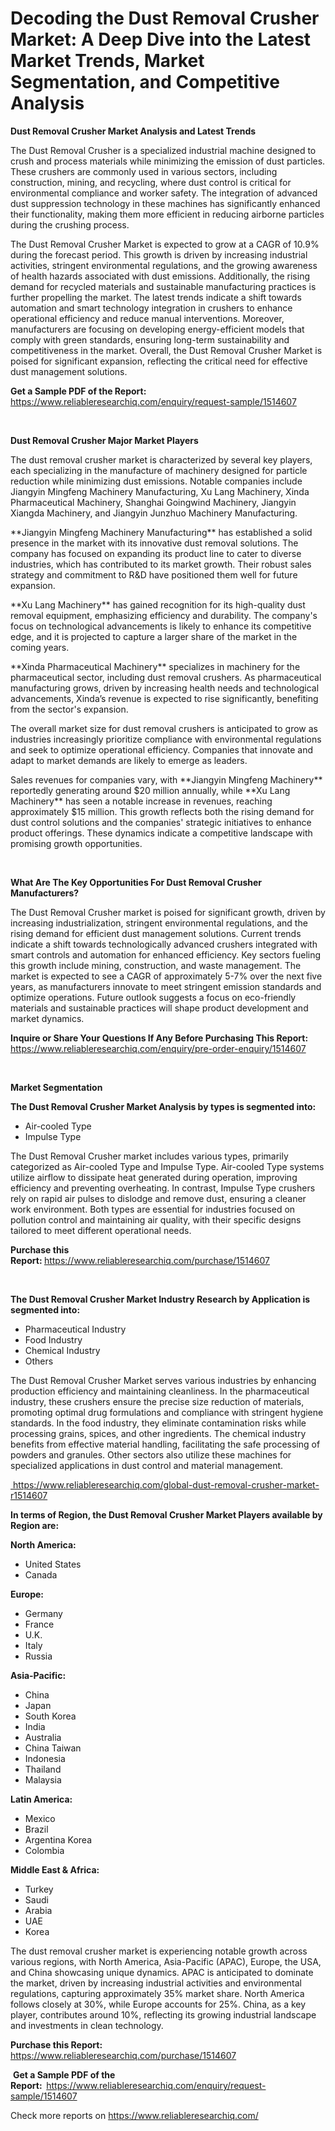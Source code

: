 <p><h1>Decoding the Dust Removal Crusher Market: A Deep Dive into the Latest Market Trends, Market Segmentation, and Competitive Analysis</h1></p><p><strong>Dust Removal Crusher Market Analysis and Latest Trends</strong></p>
<p><p>The Dust Removal Crusher is a specialized industrial machine designed to crush and process materials while minimizing the emission of dust particles. These crushers are commonly used in various sectors, including construction, mining, and recycling, where dust control is critical for environmental compliance and worker safety. The integration of advanced dust suppression technology in these machines has significantly enhanced their functionality, making them more efficient in reducing airborne particles during the crushing process.</p><p>The Dust Removal Crusher Market is expected to grow at a CAGR of 10.9% during the forecast period. This growth is driven by increasing industrial activities, stringent environmental regulations, and the growing awareness of health hazards associated with dust emissions. Additionally, the rising demand for recycled materials and sustainable manufacturing practices is further propelling the market. The latest trends indicate a shift towards automation and smart technology integration in crushers to enhance operational efficiency and reduce manual interventions. Moreover, manufacturers are focusing on developing energy-efficient models that comply with green standards, ensuring long-term sustainability and competitiveness in the market. Overall, the Dust Removal Crusher Market is poised for significant expansion, reflecting the critical need for effective dust management solutions.</p></p>
<p><strong>Get a Sample PDF of the Report:&nbsp;</strong> <a href="https://www.reliableresearchiq.com/enquiry/request-sample/1514607?utm_campaign=2333&utm_medium=2&utm_source=Github&utm_content=ia&utm_term=29032025&utm_id=dust-removal-crusher">https://www.reliableresearchiq.com/enquiry/request-sample/1514607</a></p>
<p>&nbsp;</p>
<p><strong>Dust Removal Crusher Major Market Players</strong></p>
<p><p>The dust removal crusher market is characterized by several key players, each specializing in the manufacture of machinery designed for particle reduction while minimizing dust emissions. Notable companies include Jiangyin Mingfeng Machinery Manufacturing, Xu Lang Machinery, Xinda Pharmaceutical Machinery, Shanghai Goingwind Machinery, Jiangyin Xiangda Machinery, and Jiangyin Junzhuo Machinery Manufacturing.</p><p>**Jiangyin Mingfeng Machinery Manufacturing** has established a solid presence in the market with its innovative dust removal solutions. The company has focused on expanding its product line to cater to diverse industries, which has contributed to its market growth. Their robust sales strategy and commitment to R&D have positioned them well for future expansion.</p><p>**Xu Lang Machinery** has gained recognition for its high-quality dust removal equipment, emphasizing efficiency and durability. The company's focus on technological advancements is likely to enhance its competitive edge, and it is projected to capture a larger share of the market in the coming years.</p><p>**Xinda Pharmaceutical Machinery** specializes in machinery for the pharmaceutical sector, including dust removal crushers. As pharmaceutical manufacturing grows, driven by increasing health needs and technological advancements, Xinda’s revenue is expected to rise significantly, benefiting from the sector's expansion.</p><p>The overall market size for dust removal crushers is anticipated to grow as industries increasingly prioritize compliance with environmental regulations and seek to optimize operational efficiency. Companies that innovate and adapt to market demands are likely to emerge as leaders.</p><p>Sales revenues for companies vary, with **Jiangyin Mingfeng Machinery** reportedly generating around $20 million annually, while **Xu Lang Machinery** has seen a notable increase in revenues, reaching approximately $15 million. This growth reflects both the rising demand for dust control solutions and the companies' strategic initiatives to enhance product offerings. These dynamics indicate a competitive landscape with promising growth opportunities.</p></p>
<p>&nbsp;</p>
<p><strong>What Are The Key Opportunities For Dust Removal Crusher Manufacturers?</strong></p>
<p><p>The Dust Removal Crusher market is poised for significant growth, driven by increasing industrialization, stringent environmental regulations, and the rising demand for efficient dust management solutions. Current trends indicate a shift towards technologically advanced crushers integrated with smart controls and automation for enhanced efficiency. Key sectors fueling this growth include mining, construction, and waste management. The market is expected to see a CAGR of approximately 5-7% over the next five years, as manufacturers innovate to meet stringent emission standards and optimize operations. Future outlook suggests a focus on eco-friendly materials and sustainable practices will shape product development and market dynamics.</p></p>
<p><strong>Inquire or Share Your Questions If Any Before Purchasing This Report:</strong> <a href="https://www.reliableresearchiq.com/enquiry/pre-order-enquiry/1514607?utm_campaign=2333&utm_medium=2&utm_source=Github&utm_content=ia&utm_term=29032025&utm_id=dust-removal-crusher">https://www.reliableresearchiq.com/enquiry/pre-order-enquiry/1514607</a></p>
<p>&nbsp;</p>
<p><strong>Market Segmentation</strong></p>
<p><strong>The Dust Removal Crusher Market Analysis by types is segmented into:</strong></p>
<p><ul><li>Air-cooled Type</li><li>Impulse Type</li></ul></p>
<p><p>The Dust Removal Crusher market includes various types, primarily categorized as Air-cooled Type and Impulse Type. Air-cooled Type systems utilize airflow to dissipate heat generated during operation, improving efficiency and preventing overheating. In contrast, Impulse Type crushers rely on rapid air pulses to dislodge and remove dust, ensuring a cleaner work environment. Both types are essential for industries focused on pollution control and maintaining air quality, with their specific designs tailored to meet different operational needs.</p></p>
<p><strong>Purchase this Report:&nbsp;</strong><a href="https://www.reliableresearchiq.com/purchase/1514607?utm_campaign=2333&utm_medium=2&utm_source=Github&utm_content=ia&utm_term=29032025&utm_id=dust-removal-crusher">https://www.reliableresearchiq.com/purchase/1514607</a></p>
<p>&nbsp;</p>
<p><strong>The Dust Removal Crusher Market Industry Research by Application is segmented into:</strong></p>
<p><ul><li>Pharmaceutical Industry</li><li>Food Industry</li><li>Chemical Industry</li><li>Others</li></ul></p>
<p><p>The Dust Removal Crusher Market serves various industries by enhancing production efficiency and maintaining cleanliness. In the pharmaceutical industry, these crushers ensure the precise size reduction of materials, promoting optimal drug formulations and compliance with stringent hygiene standards. In the food industry, they eliminate contamination risks while processing grains, spices, and other ingredients. The chemical industry benefits from effective material handling, facilitating the safe processing of powders and granules. Other sectors also utilize these machines for specialized applications in dust control and material management.</p></p>
<p><a href="https://www.reliableresearchiq.com/global-dust-removal-crusher-market-r1514607?utm_campaign=2333&utm_medium=2&utm_source=Github&utm_content=ia&utm_term=29032025&utm_id=dust-removal-crusher">&nbsp;https://www.reliableresearchiq.com/global-dust-removal-crusher-market-r1514607</a></p>
<p><strong>In terms of Region, the Dust Removal Crusher Market Players available by Region are:</strong></p>
<p>
    <p> <strong> North America: </strong>
        <ul>
            <li>United States</li>
            <li>Canada</li>
        </ul>
        </p> 
    <p> <strong> Europe: </strong>
        <ul>
            <li>Germany</li>
            <li>France</li>
            <li>U.K.</li>
            <li>Italy</li>
            <li>Russia</li>
        </ul>
        </p> 
    <p> <strong> Asia-Pacific: </strong>
        <ul>
            <li>China</li>
            <li>Japan</li>
            <li>South Korea</li>
            <li>India</li>
            <li>Australia</li>
            <li>China Taiwan</li>
            <li>Indonesia</li>
            <li>Thailand</li>
            <li>Malaysia</li>
        </ul>
        </p> 
    <p> <strong> Latin America: </strong>
        <ul>
            <li>Mexico</li>
            <li>Brazil</li>
            <li>Argentina Korea</li>
            <li>Colombia</li>
        </ul>
        </p> 
    <p> <strong> Middle East & Africa: </strong>
        <ul>
            <li>Turkey</li>
            <li>Saudi</li>
            <li>Arabia</li>
            <li>UAE</li>
            <li>Korea</li>
        </ul>
    </p>
    </p>
<p><p>The dust removal crusher market is experiencing notable growth across various regions, with North America, Asia-Pacific (APAC), Europe, the USA, and China showcasing unique dynamics. APAC is anticipated to dominate the market, driven by increasing industrial activities and environmental regulations, capturing approximately 35% market share. North America follows closely at 30%, while Europe accounts for 25%. China, as a key player, contributes around 10%, reflecting its growing industrial landscape and investments in clean technology.</p></p>
<p><strong>Purchase this Report: </strong><a href="https://www.reliableresearchiq.com/purchase/1514607?utm_campaign=2333&utm_medium=2&utm_source=Github&utm_content=ia&utm_term=29032025&utm_id=dust-removal-crusher">https://www.reliableresearchiq.com/purchase/1514607</a></p>
<p>&nbsp;<strong>Get a Sample PDF of the Report:&nbsp;&nbsp;</strong><a href="https://www.reliableresearchiq.com/enquiry/request-sample/1514607?utm_campaign=2333&utm_medium=2&utm_source=Github&utm_content=ia&utm_term=29032025&utm_id=dust-removal-crusher">https://www.reliableresearchiq.com/enquiry/request-sample/1514607</a></p>
<p><strong></strong></p>
<p>Check more reports on <a href="https://www.reliableresearchiq.com/?utm_campaign=2333&utm_medium=2&utm_source=Github&utm_content=ia&utm_term=29032025&utm_id=dust-removal-crusher">https://www.reliableresearchiq.com/</a></p>